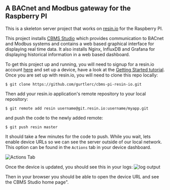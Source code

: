 ## A BACnet and Modbus gateway for the Raspberry PI 

This is a skeleton server project that works on [resin.io][resin-link] for the Raspberry PI.

This project installs [CBMS Studio][cbmsstudio] which provides communication to BACnet and Modbus systems and contains a web based graphical interface for displaying real time data. It also installs Nginx, InfluxDB and Grafana for displaying historical information in a web based dashboard.
 
To get this project up and running, you will need to signup for a resin.io account [here][signup-page] and set up a device, have a look at the [Getting Started tutorial][gettingStarted-link]. Once you are set up with resin.io, you will need to clone this repo locally:
```
$ git clone https://github.com/gurtlerc/cbms-pi-resin-io.git 
```
Then add your resin.io application's remote repository to your local repository:
```
$ git remote add resin username@git.resin.io:username/myapp.git
```
and push the code to the newly added remote:
```
$ git push resin master
```
It should take a few minutes for the code to push. While you wait, lets enable device URLs so we can see the server outside of our local network. This option can be found in the `Actions` tab in your device dashboard.

![Actions Tab](/img/enable-public-URLs.png)

Once the device is updated, you should see this in your logs:
![log output](/img/log-output.png)

Then in your browser you should be able to open the device URL and see the CBMS Studio home page".

[cbmsstudio]:http://cbmsstudio.com
[resin-link]:https://resin.io/
[signup-page]:https://dashboard.resin.io/signup
[gettingStarted-link]:http://docs.resin.io/#/pages/installing/gettingStarted.md
